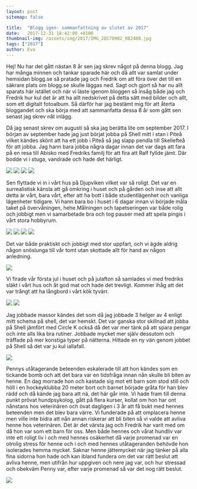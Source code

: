 ```yaml
---
layout: post
sitemap: false

title:  "Blogg igen- sammanfattning av slutet av 2017"
date:   2017-12-31 18:42:00 +0100
thumbnail-img: /assets/img/2017/IMG_20170902_082400.jpg
tags: ["2017"]
author: Eva
---
```


Hej! Nu har det gått nästan 8 år sen jag skrev något på denna blogg. Jag har många minnen och tankar sparade här och då allt var samlat under hemsidan blogg.se så pratade jag och Fredrik om att föra över det till en säkrare plats om blogg.se skulle läggas ned. Sagt och gjort så har nu allt sparats här istället och när vi läste igenom bloggen så insåg både jag och Fredrik hur kul det är att ha allt nedskrivet på detta sätt med bilder och allt, som ett digitalt fotoalbum. Så därför har jag bestämt mig för att återta bloggandet och ska börja med att sammanfatta dessa 8 år som gått sen senast jag skrev nåt inlägg. 

Då jag senast skrev om augusti så ska jag berätta lite om september 2017. I början av september hade jag just börjat jobba på Shell mitt i stan i Piteå vilket kändes skönt att ha ett jobb i Piteå så jag slapp pendla till Skellefteå för att jobba. Jag hann bara jobba några dagar innan det var dags att fara på en resa till Abisko med Fredriks familj för att fira att Ralf fyllde jämt. Där bodde vi i stuga, vandrade och hade det härligt. 

![](/assets/img/2017/IMG_20170902_082400.jpg)
![](/assets/img/2017/IMG_20170902_101905.jpg)
![](/assets/img/2017/IMG_20170902_131023.jpg)
![](/assets/img/2017/IMG_20170903_132129.jpg)

Sen flyttade vi in i vårt hus på Djupviken vilket var så roligt. Det var en surrealistisk känsla att gå omkring i huset och på gården och inse att allt detta är vårt, bara vårt, efter att ha bott i både studentlägenhet och vanliga lägenheter tidigare. Vi hann bara bo i huset i 6 dagar innan vi började måla taket på övervåningen, hehe.Målningen och tapetseringen var både rolig och jobbigt men vi samarbetade bra och tog pauser med att spela pingis i vårt stora hobbyrum.  

![](/assets/img/2017/IMG_20170908_114353.jpg)
![](/assets/img/2017/IMG_20170921_192524_1.jpg)
![](/assets/img/2017/IMG_20171127_102640.jpg)
![](/assets/img/2017/IMG_20171122_191339_1.jpg)

Det var både praktiskt och jobbigt med stor uppfart, och vi ägde aldrig någon snöslunga till vår tomt utan skottade allt för hand av någon anledning. 

![](/assets/img/2017/IMG_20171130_123717.jpg)

Vi firade vår första jul i huset och på julafton så samlades vi med fredriks släkt i vårt hus och åt god mat och hade det trevligt. Kommer ihåg att det var trångt att ha långbord i vårt kök tyvärr. 

![](/assets/img/2017/IMG_20171205_212722_1.jpg)
![](/assets/img/2017/IMG_0607.JPG)

Jag jobbade massor kändes det som då jag jobbade 3 helger av 4 enligt mitt schema på shell, det var hemskt. Det var ganska stor skillnad att jobba på Shell jämfört med Circle K också då det var mer tänk på att spara pengar och inte alls lika bra rutiner. Jobbade mycket mer själv dessutom och träffade på mer konstiga typer på nätterna. Hittade en ny vän genom jobbet på Shell så det var ju kul iallafall. 

![](/assets/img/2017/IMG_20171215_141429.jpg)

Pennys utåtagerande beteenden eskalerade till att hon kändes som en tickande bomb och att det bara var en tidsfråga innan nån skulle bli biten av henne. En dag morrade hon och kastade sig mot ett barn som stod still och höll i en hockeyklubba 20 meter bort och barnet började gråta för han blev rädd och då kände jag bara att nä, det här går inte. Vi hade fram till denna punkt prövat hundpsykolog, gått på flera kurser, kollat om hon har ont nånstans hos veterinären och övat dagligen i 3 år att få bukt med hennes beteenden men det blev bara värre. Vi funderade på att omplacera henne men ville inte bidra att nån annan riskerar att bli biten så vi valde att avliva henne hos veterinären. Det är det värsta jag och Fredrik har varit med om då hon var som ett barn för oss. Men både hennes och vårat hundliv var inte ett roligt liv i och med hennes osäkerhet då varje promenad var en otrolig stress för henne och i och med hennes utåtageranden behövde hon isolerades hemma mycket. Saknar henne jättemycket när jag tänker på alla fina sidorna hon hade och kan ibland fundera om det var rätt beslut att avliva henne, men utifrån hur uppgiven och nere jag var, och hur stressad och obekväm Penny var, efter varje promenad så var det nog rätt beslut. 

![](/assets/img/2017/IMG_20171211_101405.jpg)


